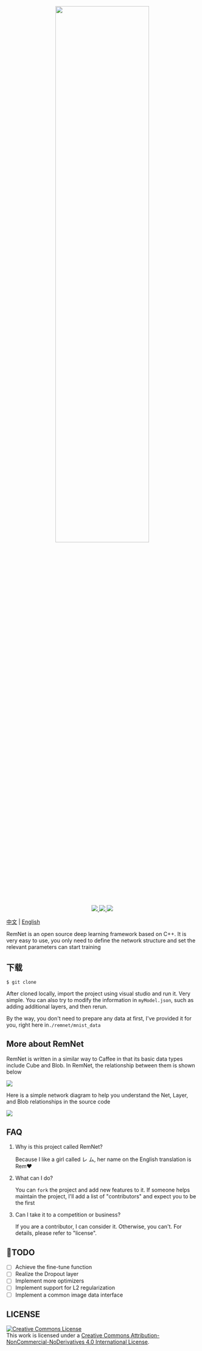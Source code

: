 <p align = "center">
  <a href = "https://github.com/wmathor/RemNet">
    <img height="60%" width = "70%" src = "https://s2.ax1x.com/2020/02/16/3prR1J.png">
  </a>
</p>
<p align = "center">
  <a href = "https://github.com/wmathor/RemNet">
    <img src="https://img.shields.io/badge/language-C++-brightgreen.svg">
  </a>
  <a href = "https://github.com/wmathor/RemNet">
    <img src = "https://img.shields.io/badge/Compiler-Visual Studio 2019-blue.svg">
  </a>
  <a href = "https://wmathor.com/" target = "_blank">
    <img src = "https://img.shields.io/badge/Blog-wmathor-orange.svg">
  </a>
</p>

[中文](https://github.com/wmathor/RemNet/blob/master/README-cn.md) | [English](https://github.com/wmathor/RemNet)

RemNet is an open source deep learning framework based on C++. It is very easy to use, you only need to define the network structure and set the relevant parameters can start training

## 下载

```shell
$ git clone 
```

After cloned locally, import the project using visual studio and run it. Very simple. You can also try to modify the information in `myModel.json`, such as adding additional layers, and then rerun.

By the way, you don't need to prepare any data at first, I've provided it for you, right here in`./remnet/mnist_data`

## More about RemNet

RemNet is written in a similar way to Caffee in that its basic data types include Cube and Blob. In RemNet, the relationship between them is shown below

![](https://s2.ax1x.com/2020/02/16/3pfBng.png)

Here is a simple network diagram to help you understand the Net, Layer, and Blob relationships in the source code

![](https://s2.ax1x.com/2020/02/16/39V9dU.png)



## FAQ

1. Why is this project called RemNet?

   Because I like a girl called レ ム, her name on the English translation is Rem:heart:

2. What can I do?

   You can `fork` the project and add new features to it. If someone helps maintain the project, I'll add a list of "contributors" and expect you to be the first

3. Can I take it to a competition or business?

   If you are a contributor, I can consider it. Otherwise, you can't. For details, please refer to "license".

## :tada:TODO

- [ ] Achieve the fine-tune function
- [ ] Realize the Dropout layer
- [ ] Implement more optimizers
- [ ] Implement support for L2 regularization
- [ ] Implement a common image data interface

## LICENSE

<a rel="license" href="http://creativecommons.org/licenses/by-nc-nd/4.0/"><img alt="Creative Commons License" style="border-width:0" src="https://i.creativecommons.org/l/by-nc-nd/4.0/88x31.png" /></a><br />This work is licensed under a <a rel="license" href="http://creativecommons.org/licenses/by-nc-nd/4.0/">Creative Commons Attribution-NonCommercial-NoDerivatives 4.0 International License</a>.